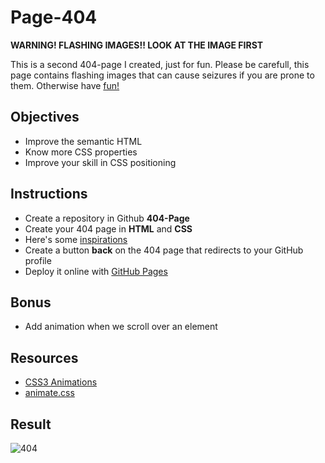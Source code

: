 # Page-404

**WARNING! FLASHING IMAGES!! LOOK AT THE IMAGE FIRST**

This is a second 404-page I created, just for fun. Please be carefull, this page contains flashing images that can cause seizures
if you are prone to them. Otherwise have [fun!](https://yelenamerzlyakova.github.io/Page-404/)

## Objectives

- Improve the semantic HTML
- Know more CSS properties
- Improve your skill in CSS positioning


## Instructions

- Create a repository in Github **404-Page**
- Create your 404 page in **HTML** and **CSS**
- Here's some [inspirations](https://www.google.be/search?q=landing+page&espv=2&source=lnms&tbm=isch&sa=X&sqi=2&ved=0ahUKEwjmvai3v6zTAhVBCSwKHfOIAGMQ_AUIBigB&biw=1250&bih=703#tbm=isch&q=404+page)
- Create a button **back** on the 404 page that redirects to your GitHub profile
- Deploy it online with [GitHub Pages](https://help.github.com/articles/configuring-a-publishing-source-for-github-pages/)



## Bonus

- Add animation when we scroll over an element


## Resources

- [CSS3 Animations](https://www.w3schools.com/css/css3_animations.asp)
- [animate.css](https://daneden.github.io/animate.css/)

## Result 

![404]()
